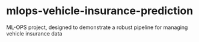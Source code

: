 # mlops-vehicle-insurance-prediction
ML-OPS project, designed to demonstrate a robust pipeline for managing vehicle insurance data

